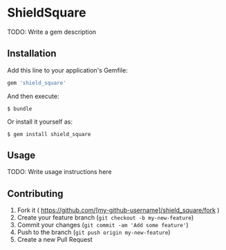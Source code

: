# ShieldSquare

TODO: Write a gem description

## Installation

Add this line to your application's Gemfile:

```ruby
gem 'shield_square'
```

And then execute:

    $ bundle

Or install it yourself as:

    $ gem install shield_square

## Usage

TODO: Write usage instructions here

## Contributing

1. Fork it ( https://github.com/[my-github-username]/shield_square/fork )
2. Create your feature branch (`git checkout -b my-new-feature`)
3. Commit your changes (`git commit -am 'Add some feature'`)
4. Push to the branch (`git push origin my-new-feature`)
5. Create a new Pull Request
